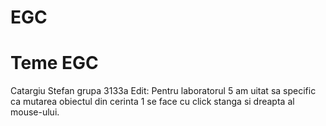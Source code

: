 # EGC
# Teme EGC
Catargiu Stefan grupa 3133a
Edit: Pentru laboratorul 5 am uitat sa specific ca mutarea obiectul din cerinta 1 se face cu click stanga si dreapta al mouse-ului.
